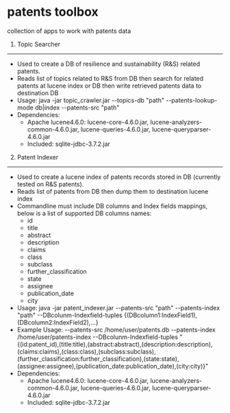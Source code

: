 patents toolbox
===============

collection of apps to work with patents data

1. Topic Searcher
------------------
  - Used to create a DB of resilience and sustainability (R&S) related patents.
  - Reads list of topics related to R&S from DB then search for related patents at lucene index or DB then write retrieved patents data to destination DB
  - Usage: java -jar topic_crawler.jar --topics-db "path" --patents-lookup-mode db|index --patents-src "path"
  - Dependencies:
    - Apache lucene4.6.0: lucene-core-4.6.0.jar, lucene-analyzers-common-4.6.0.jar, lucene-queries-4.6.0.jar, lucene-queryparser-4.6.0.jar
    - Included: sqlite-jdbc-3.7.2.jar

2. Patent Indexer
------------------
  - Used to create a lucene index of patents records stored in DB (currently tested on R&S patents).
  - Reads list of patents from DB then dump them to destination lucene index
  - Commandline must include DB columns and Index fields mappings, below is a list of supported DB columns names:
      - id
      - title
      - abstract
      - description
      - claims
      - class
      - subclass
      - further_classification
      - state
      - assignee
      - publication_date
      - city
  - Usage: java -jar patent_indexer.jar --patents-src "path" --patents-index "path" --DBcolunm-Indexfield-tuples {(DBcolumn1:IndexField1),(DBcolumn2:IndexField2),...}
  - Example Usage: --patents-src /home/user/patents.db --patents-index /home/user/patents-index --DBcolunm-Indexfield-tuples "{(id:patent_id),(title:title),(abstract:abstract),(description:description),(claims:claims),(class:class),(subclass:subclass),(further_classification:further_classification),(state:state),(assignee:assignee),(publication_date:publication_date),(city:city)}"
  - Dependencies:
    - Apache lucene4.6.0: lucene-core-4.6.0.jar, lucene-analyzers-common-4.6.0.jar, lucene-queries-4.6.0.jar, lucene-queryparser-4.6.0.jar
    - Included: sqlite-jdbc-3.7.2.jar
